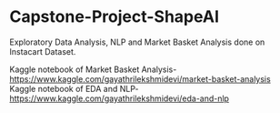 # Capstone-Project-ShapeAI
Exploratory Data Analysis, NLP and Market Basket Analysis done on Instacart Dataset.

Kaggle notebook of Market Basket Analysis- https://www.kaggle.com/gayathrilekshmidevi/market-basket-analysis
Kaggle notebook of EDA and NLP- https://www.kaggle.com/gayathrilekshmidevi/eda-and-nlp
